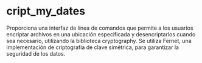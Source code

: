 # cript_my_dates
 Proporciona una interfaz de línea de comandos que permite a los usuarios encriptar archivos en una ubicación especificada y desencriptarlos cuando sea necesario, utilizando la biblioteca cryptography. Se utiliza Fernet, una implementación de criptografía de clave simétrica, para garantizar la seguridad de los datos.
